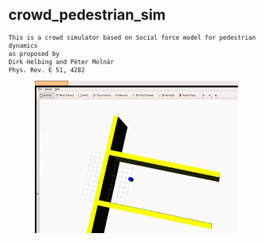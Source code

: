 # crowd_pedestrian_sim

    This is a crowd simulator based on Social force model for pedestrian dynamics
    as proposed by 
    Dirk Helbing and Péter Molnár
    Phys. Rev. E 51, 4282

<p align="center">
  <img width=400 height=300 src="https://github.com/alao-emmanuel/crowd_pedestrian_sim/blob/main/docs/sfmwallrepulsiveforce.gif">
</p>

